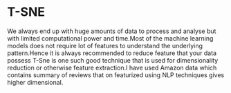 # T-SNE
We always end up with huge amounts of data to  process and analyse but with limited computational power and time.Most of the machine learning models does not require lot of features to understand the underlying pattern.Hence it is always recommended to reduce feature that your data possess T-Sne is one such good technique that is used for dimensionality reduction or otherwise feature extraction.I have used Amazon data which contains summary of reviews that  on featurized using NLP techniques gives higher dimensional.
